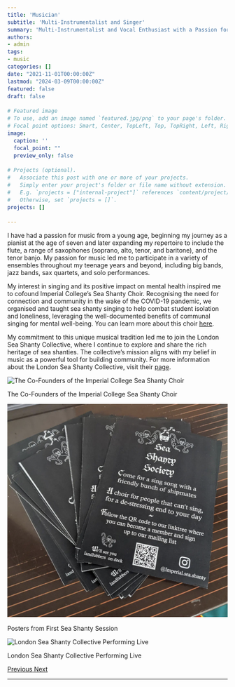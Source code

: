 ```yaml
---
title: 'Musician'
subtitle: 'Multi-Instrumentalist and Singer'
summary: 'Multi-Instrumentalist and Vocal Enthusiast with a Passion for Ensemble and Community Music'
authors:
- admin
tags:
- music
categories: []
date: "2021-11-01T00:00:00Z"
lastmod: "2024-03-09T00:00:00Z"
featured: false
draft: false

# Featured image
# To use, add an image named `featured.jpg/png` to your page's folder.
# Focal point options: Smart, Center, TopLeft, Top, TopRight, Left, Right, BottomLeft, Bottom, BottomRight
image:
  caption: ''
  focal_point: ""
  preview_only: false

# Projects (optional).
#   Associate this post with one or more of your projects.
#   Simply enter your project's folder or file name without extension.
#   E.g. `projects = ["internal-project"]` references `content/project/deep-learning/index.md`.
#   Otherwise, set `projects = []`.
projects: []

---
```


I have had a passion for music from a young age, beginning my journey as a pianist at the age of seven and later expanding my repertoire to include the flute, a range of saxophones (soprano, alto, tenor, and baritone), and the tenor banjo. My passion for music led me to participate in a variety of ensembles throughout my teenage years and beyond, including big bands, jazz bands, sax quartets, and solo performances.

My interest in singing and its positive impact on mental health inspired me to cofound Imperial College’s Sea Shanty Choir. Recognising the need for connection and community in the wake of the COVID-19 pandemic, we organised and taught sea shanty singing to help combat student isolation and loneliness, leveraging the well-documented benefits of communal singing for mental well-being. You can learn more about this choir [here](https://www.imperialcollegeunion.org/activities/a-to-z/sea-shanty).

My commitment to this unique musical tradition led me to join the London Sea Shanty Collective, where I continue to explore and share the rich heritage of sea shanties. The collective’s mission aligns with my belief in music as a powerful tool for building community. For more information about the London Sea Shanty Collective, visit their [page](https://londonseashantycollective.com).

<div id="musicGalleryCarousel" class="carousel slide" data-ride="carousel">
  <div class="carousel-inner">
    <div class="carousel-item active">
      <img src="gallery/IMG1.jpg" class="d-block w-100" alt="The Co-Founders of the Imperial College Sea Shanty Choir">
      <div class="carousel-caption d-none d-md-block">
        <p>The Co-Founders of the Imperial College Sea Shanty Choir</p>
      </div>
    </div>
    <div class="carousel-item">
      <img src="gallery/IMG2.jpg" class="d-block w-100" alt="Posters from First Sea Shanty Session">
      <div class="carousel-caption d-none d-md-block">
        <p>Posters from First Sea Shanty Session</p>
      </div>
    </div>
    <div class="carousel-item">
      <img src="gallery/IMG3.jpg" class="d-block w-100" alt="London Sea Shanty Collective Performing Live">
      <div class="carousel-caption d-none d-md-block">
        <p>London Sea Shanty Collective Performing Live</p>
      </div>
    </div>
  </div>
  <a class="carousel-control-prev" href="#musicGalleryCarousel" role="button" data-slide="prev">
    <span class="carousel-control-prev-icon" aria-hidden="true"></span>
    <span class="sr-only">Previous</span>
  </a>
  <a class="carousel-control-next" href="#musicGalleryCarousel" role="button" data-slide="next">
    <span class="carousel-control-next-icon" aria-hidden="true"></span>
    <span class="sr-only">Next</span>
  </a>
</div>

---
